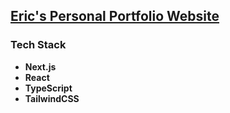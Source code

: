 ## [Eric's Personal Portfolio Website](https://ericportfolio-eight.vercel.app)

### Tech Stack
- **Next.js**
- **React**
- **TypeScript**
- **TailwindCSS**
